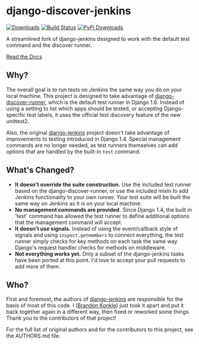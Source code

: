 django-discover-jenkins
=======================

[![Downloads](https://pypip.in/v/django-discover-jenkins/badge.png)](https://crate.io/package/django-discover-jenkins) [![Build Status](https://drone.io/github.com/lincolnloop/django-discover-jenkins/status.png)](https://drone.io/github.com/lincolnloop/django-discover-jenkins/latest) [![PyPi Downloads](https://pypip.in/d/django-discover-jenkins/badge.png)](https://crate.io/packages/django-discover-jenkins/)

A streamlined fork of django-jenkins designed to work with the default test command and the discover runner.

[Read the Docs](https://django-discover-jenkins.readthedocs.org/)

Why?
----

The overall goal is to run tests on Jenkins the same way you do on your local machine. This project is designed to take advantage of [django-discover-runner](https://github.com/jezdez/django-discover-runner/), which is the default test runner in Django 1.6. Instead of using a setting to list which apps should be tested, or accepting Django-specific test labels, it uses the official test discovery feature of the new unittest2.

Also, the original [django-jenkins](https://github.com/kmmbvnr/django-jenkins) project doesn't take advantage of improvements to testing introduced in Django 1.4. Special management commands are no longer needed, as test runners themselves can add options that are handled by the built-in `test` command.


What's Changed?
---------------

* **It doesn't override the suite construction.** Use the included test runner based on the django-discover-runner, or use the included mixin to add Jenkins functionality to your own runner. Your test suite will be built the same way on Jenkins as it is on your local machine.
* **No management commands are provided.** Since Django 1.4, the built in 'test' command has allowed the test runner to define additional options that the management command will accept.
* **It doesn't use signals.** Instead of using the event/callback style of signals and using `inspect.getmembers` to connect everything, the test runner simply checks for key methods on each task the same way Django's request handler checks for methods on middleware.
* **Not everything works yet.** Only a subset of the django-jenkins tasks have been ported at this point. I'd love to accept your pull requests to add more of them.

Who?
----

First and foremost, the authors of [django-jenkins](https://github.com/kmmbvnr/django-jenkins) are responsible for the basis of most of this code. I ([Brandon Konkle](https://github.com/bkonkle)) just took it apart and put it back together again in a different way, then fixed or reworked some things. Thank you to the contributors of that project!

For the full list of original authors and for the contributors to this project, see the AUTHORS.md file.
